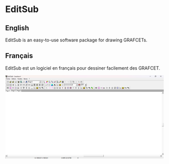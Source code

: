 # EditSub

## English

EditSub is an easy-to-use software package for drawing GRAFCETs.


## Français

EditSub est un logiciel en français pour dessiner facilement des GRAFCET.

![EditSub Screenshot](screenshot.png)
